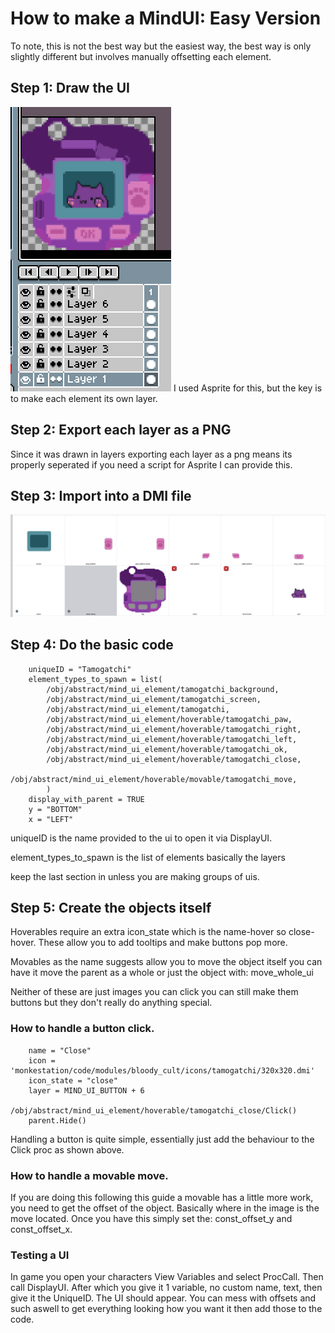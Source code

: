 # How to make a MindUI: Easy Version
To note, this is not the best way but the easiest way, the best way is only slightly different but involves manually offsetting each element.

## Step 1: Draw the UI
![alt text](image.png)
I used Asprite for this, but the key is to make each element its own layer.
## Step 2: Export each layer as a PNG
Since it was drawn in layers exporting each layer as a png means its properly seperated if you need a script for Asprite I can provide this.
## Step 3: Import into a DMI file
![alt text](image-1.png)
## Step 4: Do the basic code
```/datum/mind_ui/tamogatchi
	uniqueID = "Tamogatchi"
	element_types_to_spawn = list(
		/obj/abstract/mind_ui_element/tamogatchi_background,
		/obj/abstract/mind_ui_element/tamogatchi_screen,
		/obj/abstract/mind_ui_element/tamogatchi,
		/obj/abstract/mind_ui_element/hoverable/tamogatchi_paw,
		/obj/abstract/mind_ui_element/hoverable/tamogatchi_right,
		/obj/abstract/mind_ui_element/hoverable/tamogatchi_left,
		/obj/abstract/mind_ui_element/hoverable/tamogatchi_ok,
		/obj/abstract/mind_ui_element/hoverable/tamogatchi_close,
		/obj/abstract/mind_ui_element/hoverable/movable/tamogatchi_move,
		)
	display_with_parent = TRUE
	y = "BOTTOM"
	x = "LEFT" 
```

uniqueID is the name provided to the ui to open it via DisplayUI.

element_types_to_spawn is the list of elements basically the layers

keep the last section in unless you are making groups of uis.

## Step 5: Create the objects itself
 Hoverables require an extra icon_state which is the name-hover so close-hover. These allow you to add tooltips and make buttons pop more.

 Movables as the name suggests allow you to move the object itself you can have it move the parent as a whole or just the object with: move_whole_ui

 Neither of these are just images you can click you can still make them buttons but they don't really do anything special.


### How to handle a button click.
```/obj/abstract/mind_ui_element/hoverable/tamogatchi_close
	name = "Close"
	icon = 'monkestation/code/modules/bloody_cult/icons/tamogatchi/320x320.dmi'
	icon_state = "close"
	layer = MIND_UI_BUTTON + 6

/obj/abstract/mind_ui_element/hoverable/tamogatchi_close/Click()
	parent.Hide()
```
Handling a button is quite simple, essentially just add the behaviour to the Click proc as shown above.

### How to handle a movable move.
If you are doing this following this guide a movable has a little more work, you need to get the offset of the object. Basically where in the image is the move located. Once you have this simply set the: const_offset_y and const_offset_x.

### Testing a UI
In game you open your characters View Variables and select ProcCall. Then call DisplayUI. After which you give it 1 variable, no custom name, text, then give it the UniqueID. The UI should appear. You can mess with offsets and such aswell to get everything looking how you want it then add those to the code.
